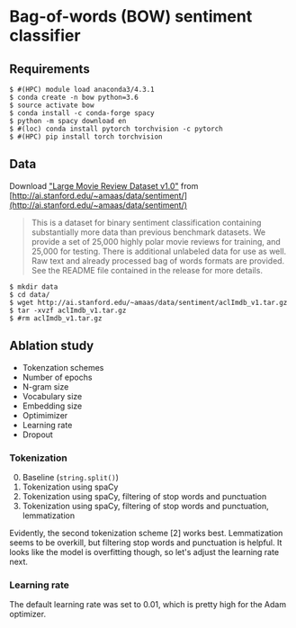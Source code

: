 # Bag-of-words (BOW) sentiment classifier

## Requirements

```
$ #(HPC) module load anaconda3/4.3.1
$ conda create -n bow python=3.6
$ source activate bow
$ conda install -c conda-forge spacy
$ python -m spacy download en
$ #(loc) conda install pytorch torchvision -c pytorch
$ #(HPC) pip install torch torchvision
```

## Data

Download ["Large Movie Review Dataset v1.0"](http://ai.stanford.edu/~amaas/data/sentiment/aclImdb_v1.tar.gz) from [http://ai.stanford.edu/~amaas/data/sentiment/](http://ai.stanford.edu/~amaas/data/sentiment/)

> This is a dataset for binary sentiment classification containing substantially more data than previous benchmark datasets. We provide a set of 25,000 highly polar movie reviews for training, and 25,000 for testing. There is additional unlabeled data for use as well. Raw text and already processed bag of words formats are provided. See the README file contained in the release for more details.

```
$ mkdir data
$ cd data/
$ wget http://ai.stanford.edu/~amaas/data/sentiment/aclImdb_v1.tar.gz
$ tar -xvzf aclImdb_v1.tar.gz
$ #rm aclImdb_v1.tar.gz
```

## Ablation study

- Tokenzation schemes
- Number of epochs
- N-gram size
- Vocabulary size
- Embedding size
- Optimimizer
- Learning rate
- Dropout

### Tokenization

0. Baseline (`string.split()`)
1. Tokenization using spaCy
2. Tokenization using spaCy, filtering of stop words and punctuation
3. Tokenization using spaCy, filtering of stop words and punctuation, lemmatization

Evidently, the second tokenization scheme [2] works best. Lemmatization seems to be overkill, but filtering stop words and punctuation is helpful. It looks like the model is overfitting though, so let's adjust the learning rate next.

### Learning rate

The default learning rate was set to 0.01, which is pretty high for the Adam optimizer.


